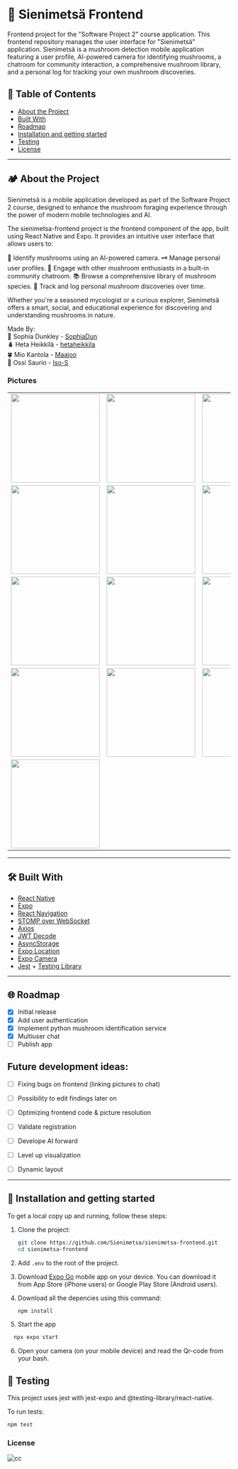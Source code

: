 # 🍄 Sienimetsä Frontend

Frontend project for the "Software Project 2" course application. This frontend repository manages the user interface for "Sienimetsä" application.
Sienimetsä is a mushroom detection mobile application featuring a user profile, AI-powered camera for identifying mushrooms, a chatroom for community interaction, a comprehensive mushroom library, and a personal log for tracking your own mushroom discoveries.

## 🍃 Table of Contents

- [About the Project](#about-the-project)
- [Built With](#built-with)
- [Roadmap](#roadmap)
- [Installation and getting started](#installation-and-getting-started)
- [Testing](#testing)
- [License](#license)

---

## 🏕 About the Project

Sienimetsä is a mobile application developed as part of the Software Project 2 course, designed to enhance the mushroom foraging experience through the power of modern mobile technologies and AI.

The sienimetsa-frontend project is the frontend component of the app, built using React Native and Expo. It provides an intuitive user interface that allows users to:

🍄 Identify mushrooms using an AI-powered camera.
🗝 Manage personal user profiles.
💬 Engage with other mushroom enthusiasts in a built-in community chatroom.
📚 Browse a comprehensive library of mushroom species.
🪺 Track and log personal mushroom discoveries over time.

Whether you're a seasoned mycologist or a curious explorer, Sienimetsä offers a smart, social, and educational experience for discovering and understanding mushrooms in nature.

Made By:  
🌱 Sophia Dunkley  - [SophiaDun](https://github.com/SophiaDun)  
🪲 Heta Heikkilä - [hetaheikkila](https://github.com/hetaheikkila)  
🍀 Mio Kantola - [Maajoo](https://github.com/Maajoo)  
🌿 Ossi Saurio - [Iso-S](https://github.com/Iso-S)  
  
### Pictures
<table>
  <tr>
    <td><img src="https://github.com/user-attachments/assets/04a25fa2-fbc3-441e-918f-b375197da94b" width="200"/></td>
    <td><img src="https://github.com/user-attachments/assets/25f596c9-0191-47ee-91c3-2bb1eb85962c" width="200"/></td>
    <td><img src="https://github.com/user-attachments/assets/322ced03-f7fa-4d50-993b-7b8aaa616626" width="200"/></td>
  </tr>
  <tr>
    <td><img src="https://github.com/user-attachments/assets/8a0e4110-2973-40cf-acd0-ede9b1f28173" width="200"/></td>
    <td><img src="https://github.com/user-attachments/assets/3eb4733e-bfe4-4f63-a655-87442907c394" width="200"/></td>
    <td><img src="https://github.com/user-attachments/assets/a65f8c4e-e900-46ae-b1b7-5e4365ab22b2" width="200"/></td>
  </tr>
  <tr>
    <td><img src="https://github.com/user-attachments/assets/65388c91-ff49-4201-8bbc-d347aed22264" width="200"/></td>
    <td><img src="https://github.com/user-attachments/assets/f07e3485-26e6-4df8-8ca4-9dc1cf73938c" width="200"/></td>
    <td><img src="https://github.com/user-attachments/assets/ae3cf053-b4bc-4066-a76d-c477e32cc051" width="200"/></td>
  </tr>
  <tr>
    <td><img src="https://github.com/user-attachments/assets/08f6ba12-8cd8-4fa3-a4f0-68b5669943f5" width="200"/></td>
    <td><img src="https://github.com/user-attachments/assets/95191944-84f0-47dd-8367-6a3878e2f5b2" width="200"/></td>
    <td><img src="https://github.com/user-attachments/assets/bad1759c-a9e2-4235-858d-8621463a73f0" width="200"/></td>
  </tr>
  <tr>
    <td><img src="https://github.com/user-attachments/assets/8fd0ca91-d584-4566-af39-90e27ddced28" width="200"/></td>
  </tr>
</table>


---

## 🛠️ Built With

- [React Native](https://reactnative.dev/)
- [Expo](https://expo.dev/)
- [React Navigation](https://reactnavigation.org/)
- [STOMP over WebSocket](https://stomp-js.github.io/)
- [Axios](https://axios-http.com/)
- [JWT Decode](https://github.com/auth0/jwt-decode)
- [AsyncStorage](https://github.com/react-native-async-storage/async-storage)
- [Expo Location](https://docs.expo.dev/versions/latest/sdk/location/)
- [Expo Camera](https://docs.expo.dev/versions/latest/sdk/camera/)
- [Jest](https://jestjs.io/) + [Testing Library](https://callstack.github.io/react-native-testing-library/)

---

## 🌐 Roadmap

- [x] Initial release
- [x] Add user authentication
- [x] Implement python mushroom identification service
- [x] Multiuser chat
- [ ] Publish app
## Future development ideas:
- [ ] Fixing bugs on frontend (linking pictures to chat)
- [ ] Possibility to edit findings later on
- [ ] Optimizing frontend code & picture resolution
- [ ] Validate registration
- [ ] Develope AI forward
- [ ] Level up visualization
- [ ] Dynamic layout
 

---

## 🌱 Installation and getting started

To get a local copy up and running, follow these steps:

1. Clone the project:
   ```bash
   git clone https://github.com/Sienimetsa/sienimetsa-frontend.git
   cd sienimetsa-frontend
   ```
2. Add `.env` to the root of the project.
3. Download [Expo Go](https://expo.dev/go) mobile app on your device. You can download it from App Store (iPhone users) or Google Play Store (Android users).
   
4. Download all the depencies using this command:
   ```bash
   npm install
   ```
   
5. Start the app
```bash
  npx expo start
  ```
6. Open your camera (on your mobile device) and read the Qr-code from your bash.

## 🧩 Testing
This project uses jest with jest-expo and @testing-library/react-native.

To run tests:
```bash
npm test
  ```
   
### License
![cc](https://github.com/user-attachments/assets/aefc75b4-4252-451f-a134-b540c90a5fd5)

